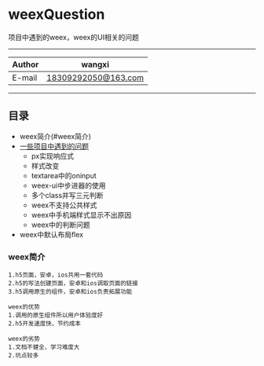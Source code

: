 # weexQuestion
项目中遇到的weex，weex的UI相关的问题
***

|Author|wangxi|
|---|---
|E-mail|18309292050@163.com


***
## 目录
* weex简介(#weex简介)
* [一些项目中遇到的问题](#一些项目中遇到的问题)
    * px实现响应式
    * 样式改变
    * textarea中的oninput
    * weex-ui中步进器的使用
    * 多个class并写三元判断
    * weex不支持公共样式
    * weex中手机端样式显示不出原因
    * weex中的判断问题
* weex中默认布局flex

### weex简介
```
1.h5页面，安卓，ios共用一套代码
2.h5的写法创建页面，安卓和ios调取页面的链接
3.h5调用原生的组件，安卓和ios负责拓展功能

weex的优势
1.调用的原生组件所以用户体验度好
2.h5开发速度快，节约成本

weex的劣势
1.文档不健全，学习难度大
2.坑点较多
```
